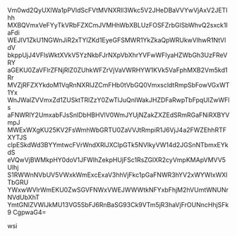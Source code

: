 Vm0wd2QyUXlWa1pPVldScFVtMVNXRll3Wkc5V2JHeDBaVVYwVjAxV2JETlhh
MXBQVmxVeFYyTkVRbFZXCmJVMHhWbXBLUzFOSFZrbGlSbWhvQ2sxck1IaFdi
WEJIV1ZkU1NGWnJiR2xTYlZKd1EyeGFSMWR1YkZkaQpWRUkwVlhwR1NtVldV
bkppUjJ4VFlsWktXVkV5YzNkbFJrNXpVbXhrYVFwWFIyaHZWbGh3UzFReVRY
aGEKU0ZaVFlrZFNjRlZ0ZUhkWFZrVjVaVWRHYW1KVk5VaFphMXB2Vm5kd1Rr
MVZjRFZXYkdoM1VqRnNXRlJZCmFHb0tVbGQ0VmxscldtRmpSbFowVGxWT1Yx
WnJWalZVVmxZd1ZUSktTRlZzY0ZwTlJuQnlWakJHZDFaRwpTbFpqUlZwWFls
aFNWRlY2UmxabFJsSnlDbHBHVlV0WmJYUjNZakZXZEdSRmRGaFNiRXBYVmpJ
MWExWXgKU25KV2FsWmhWbGRTU0ZaVVJtRmpiR1J6VjJ4a2FWZEhhRTFXYTJS
clpESkdWd3BYYmtwcFVrWndXRlJXClpGTk5NVlkyVW14d2JGSnNTbmxEYkdS
eVQwVjBWMkpHY0doV1JFWlhZekpHUjFSc1RsZGlXR2cyVmpKMApVMVV5Ulhj
S1RWWnNVbUV5VWxkWmExcExaV3hhVjFkc1pGaFNWR3hYV2xWYWIxWXlTbGRU
YWxwWVlrWmEKU0ZwSGVFNWxVWEJWWWtkNFYxbFhjM2hVUmtWNUNrNVdUbXhT
YmtGNlZVWlJkMU13VG5SbFJ6RnBaSG93Ck9VTm5jR3haVjFrOUNncHhjSFk9
CgpwaG4=

wsi